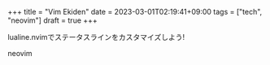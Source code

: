 +++
title = "Vim Ekiden"
date = 2023-03-01T02:19:41+09:00
tags = ["tech", "neovim"]
draft = true
+++

lualine.nvimでステータスラインをカスタマイズしよう!

neovim